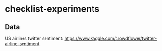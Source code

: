 # checklist-experiments

## Data

US airlines twitter sentiment: https://www.kaggle.com/crowdflower/twitter-airline-sentiment